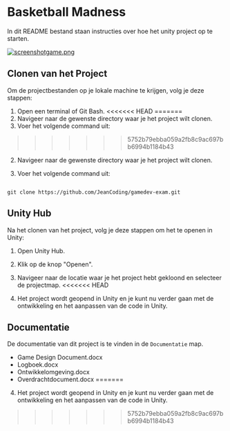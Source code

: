 # Basketball Madness

In dit README bestand staan instructies over hoe het unity project op te starten.

[![screenshotgame.png](https://i.postimg.cc/Y2LLH1WH/screenshotgame.png)](https://postimg.cc/XX3YKBLH)

## Clonen van het Project

Om de projectbestanden op je lokale machine te krijgen, volg je deze stappen:

1. Open een terminal of Git Bash.
<<<<<<< HEAD
=======
2. Navigeer naar de gewenste directory waar je het project wilt clonen.
3. Voer het volgende command uit:
>>>>>>> 5752b79ebba059a2fb8c9ac697bb6994b1184b43

2. Navigeer naar de gewenste directory waar je het project wilt clonen.

3. Voer het volgende command uit:

```

git clone https://github.com/JeanCoding/gamedev-exam.git

```

## Unity Hub

Na het clonen van het project, volg je deze stappen om het te openen in Unity:

1. Open Unity Hub.

2. Klik op de knop "Openen".

3. Navigeer naar de locatie waar je het project hebt gekloond en selecteer de projectmap.
<<<<<<< HEAD

4. Het project wordt geopend in Unity en je kunt nu verder gaan met de ontwikkeling en het aanpassen van de code in Unity.

## Documentatie

De documentatie van dit project is te vinden in de `Documentatie` map.

- Game Design Document.docx
- Logboek.docx
- Ontwikkelomgeving.docx
- Overdrachtdocument.docx
=======
4. Het project wordt geopend in Unity en je kunt nu verder gaan met de ontwikkeling en het aanpassen van de code in Unity.
>>>>>>> 5752b79ebba059a2fb8c9ac697bb6994b1184b43
